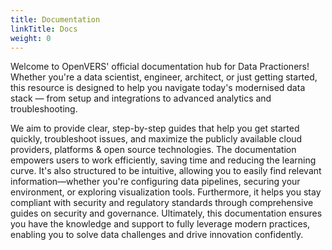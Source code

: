 ```yaml
---
title: Documentation
linkTitle: Docs
weight: 0
---
```


Welcome to OpenVERS' official documentation hub for Data Practioners! Whether you're a data scientist, engineer, architect, or just getting started, this resource is designed to help you navigate today's modernised data stack — from setup and integrations to advanced analytics and troubleshooting.

We aim to provide clear, step-by-step guides that help you get started quickly, troubleshoot issues, and maximize the publicly available cloud providers, platforms & open source technologies. The documentation empowers users to work efficiently, saving time and reducing the learning curve. It's also structured to be intuitive, allowing you to easily find relevant information—whether you're configuring data pipelines, securing your environment, or exploring visualization tools. Furthermore, it helps you stay compliant with security and regulatory standards through comprehensive guides on security and governance. Ultimately, this documentation ensures you have the knowledge and support to fully leverage modern practices, enabling you to solve data challenges and drive innovation confidently.